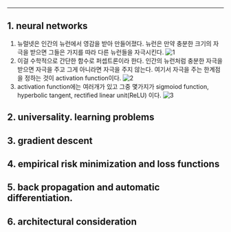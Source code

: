 
___
## 1. neural networks
1) 뉴럴넷은 인간의 뉴런에서 영감을 받아 만들어졌다. 뉴런은 만약 충분한 크기의 자극을 받으면 그들은 가지를 따라 다른 뉴런들을 자극시킨다. 
![1](https://user-images.githubusercontent.com/63699718/118811382-e7bfe080-b8e7-11eb-96da-595bf6a08a6f.PNG)
2)  이걸 수학적으로 간단한 함수로 퍼셉트론이라 한다. 인간의 뉴런처럼 충분한 자극을 받으면 자극을 주고 그게 아니라면 자극을 주지 않는다. 여기서 자극을 주는 한계점을 정하는 것이 activation function이다. 
![2](https://user-images.githubusercontent.com/63699718/118811659-39686b00-b8e8-11eb-96f3-61aa65365f06.PNG)
3) activation function에는 여러개가 있고 그중 몇가지가 sigmoiod function, hyperbolic tangent, rectified linear unit(ReLU) 이다.
![3](https://user-images.githubusercontent.com/63699718/118837696-0c27b700-b900-11eb-9d3c-5e141796f5c7.PNG)
## 2. universality. learning problems

## 3. gradient descent
## 4. empirical risk minimization and loss functions
## 5. back propagation and automatic differentiation.
## 6. architectural consideration
